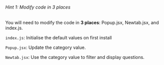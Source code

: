 ###### Hint 1: Modify code in 3 places


You will need to modify the code in **3 places**: Popup.jsx, Newtab.jsx, and index.js.

`index.js`:
Initialise the default values on first install


`Popup.jsx`:
Update the category value.


`Newtab.jsx`:
Use the category value to filter and display questions.
